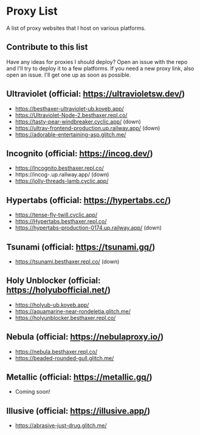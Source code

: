 # Proxy List
A list of proxy websites that I host on various platforms.

## Contribute to this list

Have any ideas for proxies I should deploy? Open an issue with the repo and I'll try to deploy it to a few platforms. If you need a new proxy link, also open an issue. I'll get one up as soon as possible.

## Ultraviolet (official: https://ultravioletsw.dev/)
- https://besthaxer-ultraviolet-ub.koyeb.app/
- https://Ultraviolet-Node-2.besthaxer.repl.co/
- https://tasty-pear-windbreaker.cyclic.app/ (down)
- https://ultrav-frontend-production.up.railway.app/ (down)
- https://adorable-entertaining-asp.glitch.me/

## Incognito (official: https://incog.dev/)
- https://Incognito.besthaxer.repl.co/
- https://incog-.up.railway.app/ (down)
- https://jolly-threads-lamb.cyclic.app/

## Hypertabs (official: https://hypertabs.cc/)
- https://tense-fly-twill.cyclic.app/
- https://Hypertabs.besthaxer.repl.co/
- https://hypertabs-production-0174.up.railway.app/ (down)

## Tsunami (official: https://tsunami.gq/)
- https://tsunami.besthaxer.repl.co/ (down)

## Holy Unblocker (official: https://holyubofficial.net/)
- https://holyub-ub.koyeb.app/
- https://aquamarine-near-rondeletia.glitch.me/
- https://holyunblocker.besthaxer.repl.co/

## Nebula (official: https://nebulaproxy.io/)
- https://nebula.besthaxer.repl.co/
- https://beaded-rounded-gull.glitch.me/

## Metallic (official: https://metallic.gq/)
- Coming soon!

## Illusive (official: https://illusive.app/)
- https://abrasive-just-drug.glitch.me/
